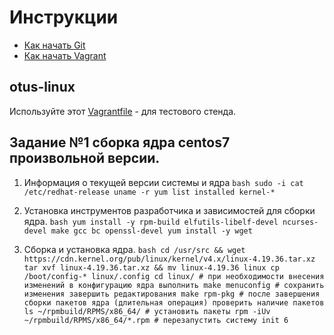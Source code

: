 # Инструкции

* [Как начать Git](git_quick_start.md)
* [Как начать Vagrant](vagrant_quick_start.md)

## otus-linux

Используйте этот [Vagrantfile](Vagrantfile) - для тестового стенда.

## Задание №1 сборка ядра centos7 произвольной версии.

  1. Информация о текущей версии системы и ядра
    ```bash
    sudo -i
    cat /etc/redhat-release
    uname -r
    yum list installed kernel-*
    ```
  
  2. Установка инструментов разработчика и зависимостей для сборки ядра.
    ```bash
    yum install -y rpm-build elfutils-libelf-devel ncurses-devel make gcc bc openssl-devel
    yum install -y wget
    ```

  3. Сборка и установка ядра.
    ```bash
    cd /usr/src && wget  https://cdn.kernel.org/pub/linux/kernel/v4.x/linux-4.19.36.tar.xz
    tar xvf linux-4.19.36.tar.xz && mv linux-4.19.36 linux
    cp /boot/config-* linux/.config
    cd linux/
    # при необходимости внесения изменений в конфигурацию ядра выполнить
    make menuconfig
    # сохранить изменения завершить редактирования
    make rpm-pkg
    # после завершения сборки пакетов ядра (длительная операция) проверить наличие пакетов
    ls ~/rpmbuild/RPMS/x86_64/
    # установить пакеты
    rpm -iUv ~/rpmbuild/RPMS/x86_64/*.rpm
    # перезапустить систему
    init 6
    ```